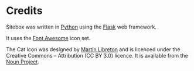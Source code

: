 # Credits

Sitebox was written in [Python](https://www.python.org/) using the [Flask](http://flask.pocoo.org/) web framework.

It uses the [<i class='fa fa-flag'></i> Font Awesome](http://fortawesome.github.io/Font-Awesome/) icon set. 

The <i class='icon-icon_e600'></i> Cat Icon was designed by [Martin Libreton](http://thenounproject.com/Martin%20LEBRETON/) and is licenced under the Creative Commons – Attribution (CC BY 3.0) licence. It is available from the [Noun Project](http://thenounproject.com/term/cat/18061/).

